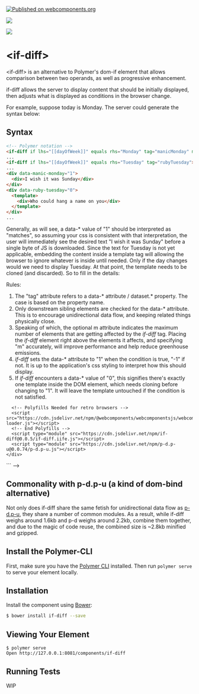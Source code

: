 [![Published on webcomponents.org](https://img.shields.io/badge/webcomponents.org-published-blue.svg)](https://www.webcomponents.org/element/if-diff)

<a href="https://nodei.co/npm/if-diff/"><img src="https://nodei.co/npm/if-diff.png"></a>

<img src="http://img.badgesize.io/https://cdn.jsdelivr.net/npm/if-diff@0.0.13/dist/if-diff.iife.js?compression=gzip">

# \<if-diff\>

\<if-diff\> is an alternative to Polymer's dom-if element that allows comparison between two operands, as well as progressive enhancement.

if-diff allows the server to display content that should be initially displayed, then adjusts what is displayed as conditions in the browser change.

For example, suppose today is Monday.  The server could generate the syntax below:

## Syntax


```html
<!-- Polymer notation -->
<if-diff if lhs="[[dayOfWeek]]" equals rhs="Monday" tag="manicMonday" m="1"></if-diff>
...
<if-diff if lhs="[[dayOfWeek]]" equals rhs="Tuesday" tag="rubyTuesday"></if-diff>
...
<div data-manic-monday="1">
  <div>I wish it was Sunday</div>
</div>
<div data-ruby-tuesday="0">
  <template>
    <div>Who could hang a name on you</div>
  </template>
</div>
...
```

Generally, as will see, a data-* value of "1" should be interpreted as "matches", so assuming your css is consistent with that interpretation, the user will immediately see the desired text "I wish it was Sunday" before a single byte of JS is downloaded.  Since the text for Tuesday is not yet applicable, embedding the content inside a template tag will allowing the browser to ignore whatever is inside until needed.  Only if the day changes would we need to display Tuesday.  At that point, the template needs to be cloned (and discarded).  So to fill in the details:

Rules: 

1.  The "tag" attribute refers to a data-* attribute / dataset.* property.  The case is based on the property name.
2.  Only downstream sibling elements are checked for the data-* attribute.  This is to encourage unidirectional data flow, and keeping related things physically close.
3.  Speaking of which, the optional  m attribute indicates the maximum number of elements that are getting affected by the *if-diff* tag.  Placing the *if-diff* element right above the elements it affects, and specifying "m" accurately, will improve performance and help reduce greenhouse emissions.
4.  *if-diff* sets the data-* attribute to "1" when the condition is true, "-1" if not.  It is up to the application's css styling to interpret how this should display.
5.  If *if-diff* encounters a data-* value of "0", this signifies there's exactly one template inside the DOM element, which needs cloning before changing to "1".  It will leave the template untouched if the condition is not satisfied.


<!--
```
<custom-element-demo>
  <template>
      <div>
      <style>
        [data-equals="-1"]{
          display: none;
        }
        [data-not-equals="-1"]{
          display: none;
        }
      </style>
      <h3>Basic if-diff demo.</h3>
      <div> 
        Type in the text boxes, and see what happens when value in the left textbox matches or doesn't match the right textbox.
      </div>
      LHS: <input type="textbox"> 
      <p-d on="input" to="if-diff{lhs}" m="2"></p-d>
      RHS: <input type="textbox">
      <p-d on="input" to="if-diff{rhs}" m="2"></p-d>
      <if-diff if  equals tag="equals"></if-diff>
      <p-d on="value-changed" to="[data-lhs-equals-rhs]{innerText}"></p-d>
      <div data-equals="0">
          <template>
            <div>LHS == RHS</div>
          </template>
      </div>

      <if-diff if not_equals tag="notEquals"></if-diff>
      <p-d on="value-changed" to="[data-lhs-not-equals-rhs]{innerText}"></p-d>
      <div data-not-equals="0">
          <template>
              <div>LHS != RHS</div>
          </template>       
      </div>

      

      LHS Equals RHS: <span data-lhs-equals-rhs></span><br>
      LHS Doesn't equal RHS: <span data-lhs-not-equals-rhs></span>
      <!-- ========================  Script Refs ========================== -->
      <!-- Polyfills Needed for retro browsers -->
      <script src="https://cdn.jsdelivr.net/npm/@webcomponents/webcomponentsjs/webcomponents-loader.js"></script>
      <!-- End Polyfills -->
      <script type="module" src="https://cdn.jsdelivr.net/npm/if-diff@0.0.5/if-diff.iife.js"></script>
      <script type="module" src="https://cdn.jsdelivr.net/npm/p-d.p-u@0.0.74/p-d.p-u.js"></script>
    </div>
  </template>
</custom-element-demo>
```
-->  

## Commonality with p-d.p-u (a kind of dom-bind alternative)

Not only does if-diff share the same fetish for unidirectional data flow as [p-d.p-u](https://www.webcomponents.org/element/p-d.p-u), they share a number of common modules.  As a result, while if-diff weighs around 1.6kb and p-d weighs around 2.2kb, combine them together, and due to the magic of code reuse, the combined size is ~2.8kb minified and gzipped.

## Install the Polymer-CLI

First, make sure you have the [Polymer CLI](https://www.npmjs.com/package/polymer-cli) installed. Then run `polymer serve` to serve your element locally.

## Installation

Install the component using [Bower](http://bower.io/):
```sh
$ bower install if-diff --save
```

## Viewing Your Element

```
$ polymer serve
Open http://127.0.0.1:8081/components/if-diff
```

## Running Tests

WIP
